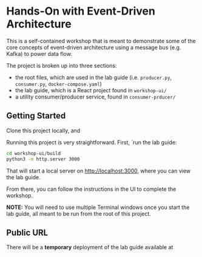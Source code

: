 # Hands-On with Event-Driven Architecture

This is a self-contained workshop that is meant to demonstrate some of the core concepts of event-driven architecture using a message bus (e.g. Kafka) to power data flow.

The project is broken up into three sections:
- the root files, which are used in the lab guide (i.e. `producer.py`, `consumer.py`, `docker-compose.yaml`)
- the lab guide, which is a React project found in `workshop-ui/`
- a utility consumer/producer service, found in `consumer-prducer/`

## Getting Started

Clone this project locally, and 

Running this project is very straightforward.  First, `run the lab guide:
```bash
cd workshop-ui/build
python3 -m http.server 3000 
```

That will start a local server on [http://localhost:3000](http://localhost:3000), where you can view the lab guide.

From there, you can follow the instructions in the UI to complete the workshop.

**NOTE:** You will need to use multiple Terminal windows once you start the lab guide, all meant to be run from the root of this project.
                  
## Public URL

There will be a **temporary** deployment of the lab guide available at  
